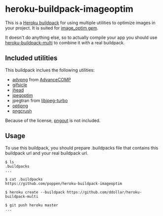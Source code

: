heroku-buildpack-imageoptim
===========================
This is a [Heroku buildpack](http://devcenter.heroku.com/articles/buildpacks) for using multiple utilities to optimize images in your project.
It is suited for [image_optim gem](https://github.com/toy/image_optim).

It doesn't do anything else, so to actually compile your app you should use [heroku-buildpack-multi](https://github.com/ddollar/heroku-buildpack-multi) to combine it with a real buildpack.

Included utilities
------------------
This buildpack inclues the following utilities:

- [advpng](http://advancemame.sourceforge.net/doc-advpng.html) from [AdvanceCOMP](http://advancemame.sourceforge.net/comp-readme.html)
- [gifsicle](http://www.lcdf.org/gifsicle/)
- [jhead](http://www.sentex.net/~mwandel/jhead/)
- [jpegoptim](http://www.kokkonen.net/tjko/projects.html)
- jpegtran from [libjpeg-turbo](http://libjpeg-turbo.virtualgl.org/)
- [optipng](http://optipng.sourceforge.net/)
- [pngcrush](http://pmt.sourceforge.net/pngcrush/)

Because of the license, [pngout](http://www.advsys.net/ken/util/pngout.htm) is not included.

Usage
-----
To use this buildpack, you should prepare .buildpacks file that contains this buildpack url and your real buildpack url.

    $ ls
    .buildpacks
    ...

    $ cat .buildpacks
    https://github.com/poppen/heroku-buildpack-imageoptim

    $ heroku create --buildpack https://github.com/ddollar/heroku-buildpack-multi

    $ git push heroku master
    ...

